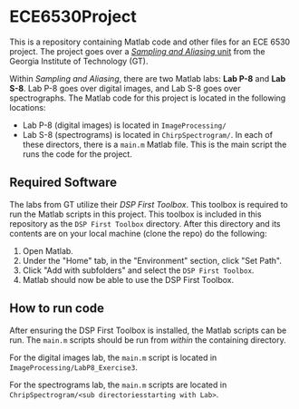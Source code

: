 # ECE6530Project
This is a repository containing Matlab code and other files for an ECE 6530
project. The project goes over a [*Sampling and Aliasing*
unit](https://dspfirst.gatech.edu/chapters/04samplin/overview.html) from the
Georgia Institute of Technology (GT).

Within *Sampling and Aliasing*, there are two Matlab labs: **Lab P-8** and **Lab
S-8**. Lab P-8 goes over digital images, and Lab S-8 goes over spectrographs.
The Matlab code for this project is located in the following locations:
* Lab P-8 (digital images) is located in `ImageProcessing/`
* Lab S-8 (spectrograms) is located in `ChirpSpectrogram/`.
In each of these directors, there is a `main.m` Matlab file. This is the main
script the runs the code for the project.

## Required Software
The labs from GT utilize their *DSP First Toolbox*. This toolbox is required to
run the Matlab scripts in this project. This toolbox is included in this
repository as the `DSP First Toolbox` directory. After this directory and its
contents are on your local machine (clone the repo) do the following:
1. Open Matlab.
1. Under the "Home" tab, in the "Environment" section, click "Set Path".
1. Click "Add with subfolders" and select the `DSP First Toolbox`.
1. Matlab should now be able to use the DSP First Toolbox.

## How to run code
After ensuring the DSP First Toolbox is installed, the Matlab scripts can be
run. The `main.m` scripts should be run from *within* the containing directory.

For the digital images lab, the `main.m` script is located in
`ImageProcessing/LabP8_Exercise3`.

For the spectrograms lab, the `main.m` scripts are located in
`ChripSpectrogram/<sub directoriesstarting with Lab>`.

